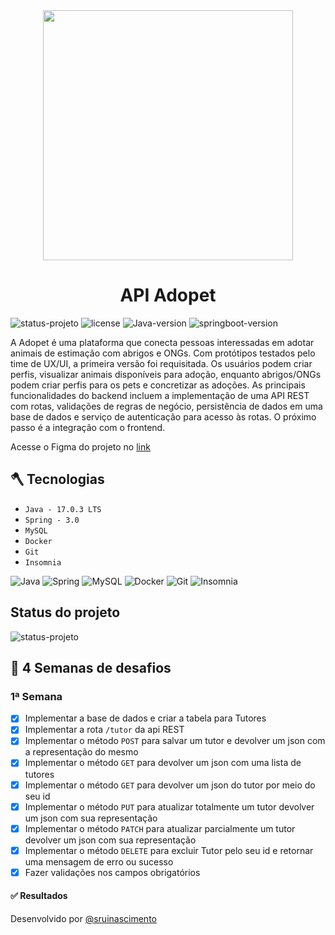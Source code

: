 <div align="center"> <img width="400px" src="https://raw.githubusercontent.com/vinelouzada/adopet/main/img/adopet-principal-logo.PNG"></div>

<h1 align="center"> API Adopet</h1>

![status-projeto](https://img.shields.io/badge/status-desenvolvimento-green) ![license](https://img.shields.io/badge/licence-MIT-green) ![Java-version](https://img.shields.io/badge/java-version_17.0.2-red) ![springboot-version](https://img.shields.io/badge/springboot-version_3.1.0-red)

<p align>A Adopet é uma plataforma que conecta pessoas interessadas em adotar animais de estimação com abrigos e ONGs. Com protótipos testados pelo time de UX/UI, a primeira versão foi requisitada. Os usuários podem criar perfis, visualizar animais disponíveis para adoção, enquanto abrigos/ONGs podem criar perfis para os pets e concretizar as adoções. As principais funcionalidades do backend incluem a implementação de uma API REST com rotas, validações de regras de negócio, persistência de dados em uma base de dados e serviço de autenticação para acesso às rotas. O próximo passo é a integração com o frontend.</p>

Acesse o Figma do projeto no <a href="https://www.figma.com/file/TlfkDoIu8uyjZNla1T8TpH/Challenge---Adopet?type=design&node-id=518-11" target="_blank">link </a>



## 🪓 Tecnologias

- ``Java - 17.0.3 LTS``
- ``Spring - 3.0``
- ``MySQL``
- ``Docker``
- ``Git``
- `Insomnia`

 ![Java](https://img.shields.io/badge/Java-ED8B00?style=for-the-badge&logo=java&logoColor=white)
 ![Spring](https://img.shields.io/badge/spring-%236DB33F.svg?style=for-the-badge&logo=spring&logoColor=white)
 ![MySQL](https://img.shields.io/badge/MySQL-005C84?style=for-the-badge&logo=mysql&logoColor=white)
 ![Docker](https://img.shields.io/badge/Docker-2496ED?style=for-the-badge&logo=docker&logoColor=white)
 ![Git](https://img.shields.io/badge/git-%23F05033.svg?style=for-the-badge&logo=git&logoColor=white)
 ![Insomnia](https://img.shields.io/badge/Insomnia-black?style=for-the-badge&logo=insomnia&logoColor=5849BE)


## Status do projeto
![status-projeto](https://img.shields.io/badge/status-desenvolvimento-green)


## 🤿 4 Semanas de desafios 


### 1ª Semana
  - [x] Implementar a base de dados e criar a tabela para Tutores
  - [x] Implementar a rota `/tutor` da api REST
  - [x] Implementar o método `POST` para salvar um tutor e devolver um json com a representação do mesmo
  - [x] Implementar o método `GET` para devolver um json com uma lista de tutores
  - [x] Implementar o método `GET` para devolver um json do tutor por meio do seu id
  - [x] Implementar o método `PUT` para atualizar totalmente um tutor devolver um json com sua representação
  - [x] Implementar o método `PATCH` para atualizar parcialmente um tutor devolver um json com sua representação
  - [x] Implementar o método `DELETE` para excluir Tutor pelo seu id e retornar uma mensagem de erro ou sucesso 
  - [x] Fazer validações nos campos obrigatórios 

#### ✅ Resultados

Desenvolvido por <a href="https://github.com/sruinascimento">@sruinascimento</a>
